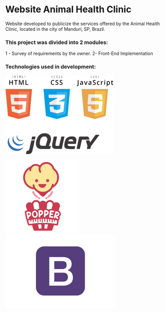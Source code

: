 # Website Animal Health Clinic
 Website developed to publicize the services offered by the Animal Health Clinic, located in the city of Mandurí, SP, Brazil.

### This project was divided into 2 modules:

1 - Survey of requirements by the owner.
2- Front-End Implementation

### Technologies used in development:

<img src="https://github.com/viniciuskurt/WebSite-cvsaudeanimal/blob/main/imgs/png/logo-html-css-js-jquery.png" style="zoom:33%;" />



<img src="https://github.com/viniciuskurt/WebSite-cvsaudeanimal/blob/main/imgs/svg/logo-popper.svg" height="230px" />  										                  							<img src="https://github.com/viniciuskurt/WebSite-cvsaudeanimal/blob/main/imgs/png/logo-bootstrap.png" height="230px" />
